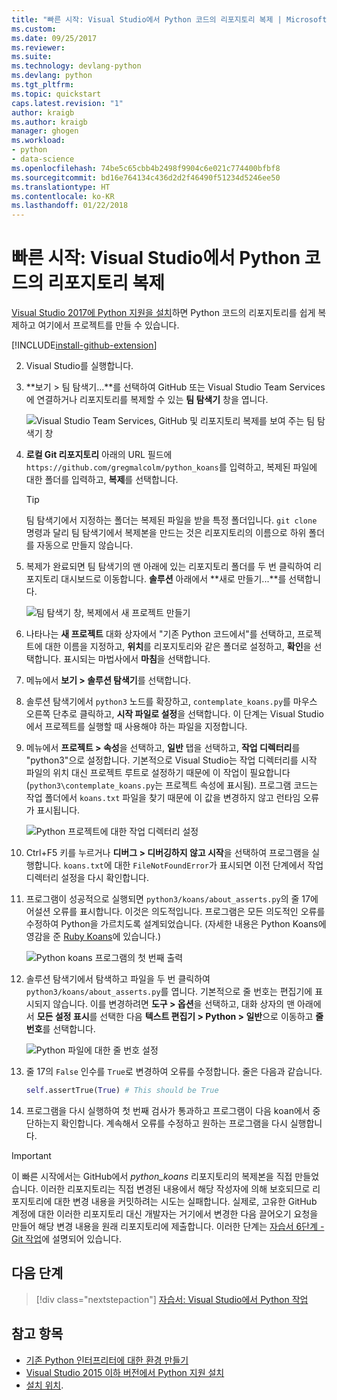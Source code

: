 ```yaml
---
title: "빠른 시작: Visual Studio에서 Python 코드의 리포지토리 복제 | Microsoft Docs"
ms.custom: 
ms.date: 09/25/2017
ms.reviewer: 
ms.suite: 
ms.technology: devlang-python
ms.devlang: python
ms.tgt_pltfrm: 
ms.topic: quickstart
caps.latest.revision: "1"
author: kraigb
ms.author: kraigb
manager: ghogen
ms.workload:
- python
- data-science
ms.openlocfilehash: 74be5c65cbb4b2498f9904c6e021c774400bfbf8
ms.sourcegitcommit: bd16e764134c436d2d2f46490f51234d5246ee50
ms.translationtype: HT
ms.contentlocale: ko-KR
ms.lasthandoff: 01/22/2018
---
```

# <a name="quickstart-clone-a-repository-of-python-code-in-visual-studio"></a>빠른 시작: Visual Studio에서 Python 코드의 리포지토리 복제

[Visual Studio 2017에 Python 지원을 설치](installing-python-support-in-visual-studio.md)하면 Python 코드의 리포지토리를 쉽게 복제하고 여기에서 프로젝트를 만들 수 있습니다.

[!INCLUDE[install-github-extension](includes/install-github-extension.md)]

2. Visual Studio를 실행합니다.

3. **보기 > 팀 탐색기...**를 선택하여 GitHub 또는 Visual Studio Team Services에 연결하거나 리포지토리를 복제할 수 있는 **팀 탐색기** 창을 엽니다.

    ![Visual Studio Team Services, GitHub 및 리포지토리 복제를 보여 주는 팀 탐색기 창](media/team-explorer.png)

4. **로컬 Git 리포지토리** 아래의 URL 필드에 `https://github.com/gregmalcolm/python_koans`를 입력하고, 복제된 파일에 대한 폴더를 입력하고, **복제**를 선택합니다.

    > [!Tip]
    > 팀 탐색기에서 지정하는 폴더는 복제된 파일을 받을 특정 폴더입니다. `git clone` 명령과 달리 팀 탐색기에서 복제본을 만드는 것은 리포지토리의 이름으로 하위 폴더를 자동으로 만들지 않습니다.

5. 복제가 완료되면 팀 탐색기의 맨 아래에 있는 리포지토리 폴더를 두 번 클릭하여 리포지토리 대시보드로 이동합니다. **솔루션** 아래에서 **새로 만들기...**를 선택합니다.

    ![팀 탐색기 창, 복제에서 새 프로젝트 만들기](media/team-explorer-new-project.png)

6. 나타나는 **새 프로젝트** 대화 상자에서 "기존 Python 코드에서"를 선택하고, 프로젝트에 대한 이름을 지정하고, **위치**를 리포지토리와 같은 폴더로 설정하고, **확인**을 선택합니다. 표시되는 마법사에서 **마침**을 선택합니다.

7. 메뉴에서 **보기 > 솔루션 탐색기**를 선택합니다.

8. 솔루션 탐색기에서 `python3` 노드를 확장하고, `contemplate_koans.py`를 마우스 오른쪽 단추로 클릭하고, **시작 파일로 설정**을 선택합니다. 이 단계는 Visual Studio에서 프로젝트를 실행할 때 사용해야 하는 파일을 지정합니다.

9. 메뉴에서 **프로젝트 > 속성**을 선택하고, **일반** 탭을 선택하고, **작업 디렉터리**를 "python3"으로 설정합니다. 기본적으로 Visual Studio는 작업 디렉터리를 시작 파일의 위치 대신 프로젝트 루트로 설정하기 때문에 이 작업이 필요합니다(`python3\contemplate_koans.py`는 프로젝트 속성에 표시됨). 프로그램 코드는 작업 폴더에서 `koans.txt` 파일을 찾기 때문에 이 값을 변경하지 않고 런타임 오류가 표시됩니다.

    ![Python 프로젝트에 대한 작업 디렉터리 설정](media/projects-set-working-directory.png)

10. Ctrl+F5 키를 누르거나 **디버그 > 디버깅하지 않고 시작**을 선택하여 프로그램을 실행합니다. `koans.txt`에 대한 `FileNotFoundError`가 표시되면 이전 단계에서 작업 디렉터리 설정을 다시 확인합니다.

11. 프로그램이 성공적으로 실행되면 `python3/koans/about_asserts.py`의 줄 17에 어설션 오류를 표시합니다. 이것은 의도적입니다. 프로그램은 모든 의도적인 오류를 수정하여 Python을 가르치도록 설계되었습니다. (자세한 내용은 Python Koans에 영감을 준 [Ruby Koans](http://rubykoans.com/)에 있습니다.)

    ![Python koans 프로그램의 첫 번째 출력](media/koans-output.png)

12. 솔루션 탐색기에서 탐색하고 파일을 두 번 클릭하여 `python3/koans/about_asserts.py`를 엽니다. 기본적으로 줄 번호는 편집기에 표시되지 않습니다. 이를 변경하려면 **도구 > 옵션**을 선택하고, 대화 상자의 맨 아래에서 **모든 설정 표시**를 선택한 다음 **텍스트 편집기 > Python > 일반**으로 이동하고 **줄 번호**를 선택합니다.

    ![Python 파일에 대한 줄 번호 설정](media/options-general-line-numbers.png)

13. 줄 17의 `False` 인수를 `True`로 변경하여 오류를 수정합니다. 줄은 다음과 같습니다.

    ```python
    self.assertTrue(True) # This should be True
    ```

14. 프로그램을 다시 실행하여 첫 번째 검사가 통과하고 프로그램이 다음 koan에서 중단하는지 확인합니다. 계속해서 오류를 수정하고 원하는 프로그램을 다시 실행합니다.

> [!Important]
> 이 빠른 시작에서는 GitHub에서 *python_koans* 리포지토리의 복제본을 직접 만들었습니다. 이러한 리포지토리는 직접 변경된 내용에서 해당 작성자에 의해 보호되므로 리포지토리에 대한 변경 내용을 커밋하려는 시도는 실패합니다. 실제로, 고유한 GitHub 계정에 대한 이러한 리포지토리 대신 개발자는 거기에서 변경한 다음 끌어오기 요청을 만들어 해당 변경 내용을 원래 리포지토리에 제출합니다. 이러한 단계는 [자습서 6단계 - Git 작업](tutorial-working-with-python-in-visual-studio-step-06-working-with-git.md)에 설명되어 있습니다.

## <a name="next-steps"></a>다음 단계

> [!div class="nextstepaction"]
> [자습서: Visual Studio에서 Python 작업](tutorial-working-with-python-in-visual-studio-step-01-create-project.md)

## <a name="see-also"></a>참고 항목

- [기존 Python 인터프리터에 대한 환경 만들기](managing-python-environments-in-visual-studio.md#creating-an-environment-for-an-existing-interpreter)
- [Visual Studio 2015 이하 버전에서 Python 지원 설치](installing-python-support-in-visual-studio.md)
- [설치 위치](installing-python-support-in-visual-studio.md#install-locations).
